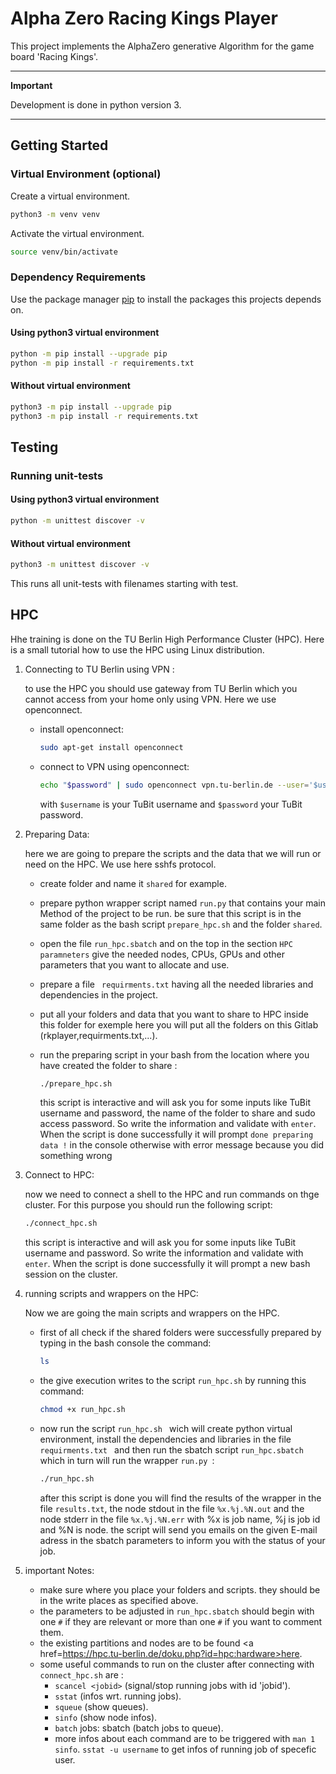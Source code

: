 # Alpha Zero Racing Kings Player

This project implements the AlphaZero generative Algorithm for the game board 'Racing Kings'.

---
**Important**

Development is done in python version 3.

---

## Getting Started

### Virtual Environment (optional)

Create a virtual environment.

```bash
python3 -m venv venv
```
Activate the virtual environment.
```bash
source venv/bin/activate
```

### Dependency Requirements

Use the package manager [pip](https://pip.pypa.io/en/stable/) to install the packages this projects depends on.

#### Using python3 virtual environment

```bash
python -m pip install --upgrade pip
python -m pip install -r requirements.txt
```

#### Without virtual environment

```bash
python3 -m pip install --upgrade pip
python3 -m pip install -r requirements.txt
```

## Testing
### Running unit-tests

#### Using python3 virtual environment

```bash
python -m unittest discover -v
```

#### Without virtual environment

```bash
python3 -m unittest discover -v
```
This runs all unit-tests with filenames starting with test.

## HPC 
Hhe training is done on the TU Berlin High Performance Cluster (HPC).
Here is a small tutorial how to use the HPC using Linux distribution.
1. Connecting to TU Berlin using VPN :
    
    to use the HPC you should use gateway from TU Berlin which you cannot access from your home only using VPN.
    Here we use openconnect.
    *  install openconnect:
    
        ```bash
        sudo apt-get install openconnect
        ```
    *   connect to VPN using openconnect:
    
        ```bash
        echo "$password" | sudo openconnect vpn.tu-berlin.de --user='$username' --passwd-on-stdin
        ```
        with `$username` is your TuBit username and `$password` your TuBit password.

2. Preparing Data:
    
    here we are going to prepare the scripts and the data that we will run or need on the HPC. We use here sshfs protocol.
    * create folder and name it `shared` for example.
    * prepare python wrapper script named `run.py` that contains your main Method of the project to be run. be sure that this script is in the same folder as the bash script `prepare_hpc.sh` and the folder `shared`.
    * open the file `run_hpc.sbatch` and on the top in the section `HPC paramneters` give the needed nodes, CPUs, GPUs and other parameters that you want to allocate and use.
    * prepare a file  ` requirments.txt` having all the needed libraries and dependencies in the project.
    * put all your folders and data that you want to share to HPC inside this folder for exemple here you will put all the folders on this Gitlab (rkplayer,requirments.txt,...).
    * run the preparing script in your bash from the location where you have created the folder to share :

        ```bash
        ./prepare_hpc.sh
        ```
        this script is interactive and will ask you for some inputs like TuBit username and password, the name of the folder to share and sudo access password. So write the information and validate with `enter`.
        When the script is done successfully it will prompt `done preparing data !` in the console otherwise with error message because you did something wrong
        
3.  Connect to HPC:
    
    now we need to connect a shell to the HPC and run commands on thge cluster. For this purpose you should run the following script:
        
    ```bash
    ./connect_hpc.sh
    ```
    this script is interactive and will ask you for some inputs like TuBit username and password. So write the information and validate with `enter`.
    When the script is done successfully it will prompt a new bash session on the cluster.
        
4. running scripts and wrappers on the HPC:
    
    Now we are going the main scripts and wrappers on the HPC.
    *   first of all check if the shared folders were successfully prepared by typing in the bash console the command:
        
        ```bash
        ls
        ```
    *   the give execution writes to the script `run_hpc.sh` by running this command:
        
        ```bash
        chmod +x run_hpc.sh
        ```
    *   now run the script `run_hpc.sh ` wich will create python virtual environment, install the dependencies and libraries in the file  `requirments.txt ` and then run the sbatch script `run_hpc.sbatch` which in turn will run the wrapper  `run.py `:
    
        ```bash
        ./run_hpc.sh
        ```
        after this script is done you will find the results of the wrapper in the file `results.txt`, the node stdout in the file `%x.%j.%N.out` and the node stderr in the file `%x.%j.%N.err` with %x is job name, %j is job id and %N is node.
        the script will send you emails on the given E-mail adress in the sbatch parameters to inform you with the status of your job.
5.  important Notes:
    *   make sure where you place your folders and scripts. they should be in the write places as specified above.
    *   the parameters to be adjusted in `run_hpc.sbatch` should begin with one `#` if they are relevant or more than one `#` if you want to comment them.
    *   the existing partitions and nodes are to be found <a href=https://hpc.tu-berlin.de/doku.php?id=hpc:hardware>here<a>.
    *   some useful commands to run on the cluster after connecting with `connect_hpc.sh` are :
        *   `scancel <jobid>` (signal/stop running jobs with id 'jobid').
        *   `sstat` (infos wrt. running jobs).
        *   `squeue` (show queues).
        *   `sinfo` (show node infos).
        *   `batch` jobs: sbatch (batch jobs to queue).
        *   more infos about each command are to be triggered with `man 1 sinfo`. `sstat -u username` to get infos of running job of specefic user.
    